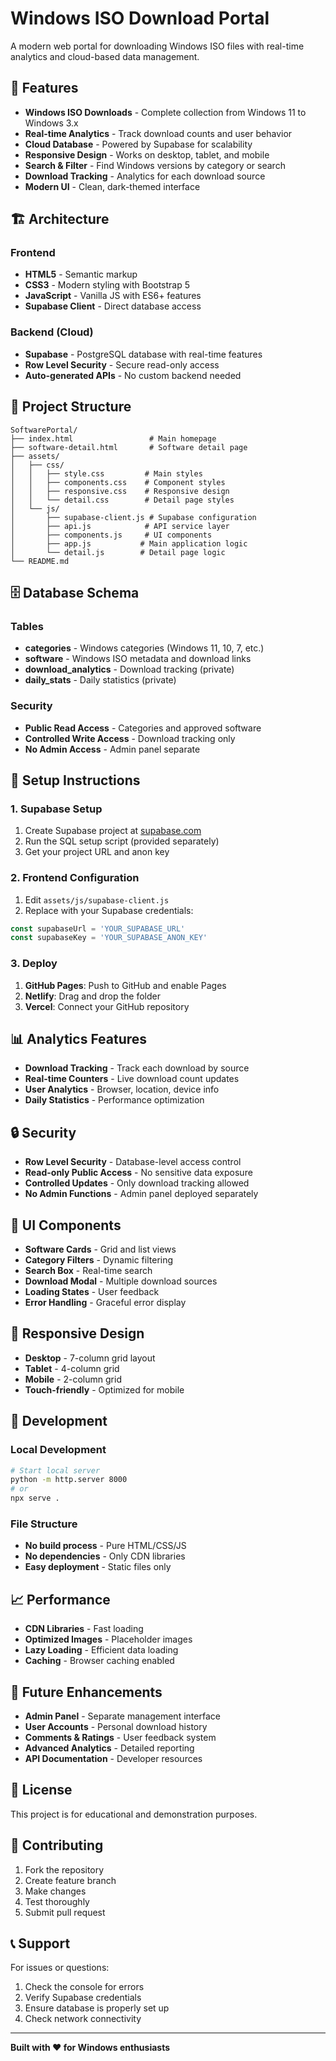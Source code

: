 # Windows ISO Download Portal

A modern web portal for downloading Windows ISO files with real-time analytics and cloud-based data management.

## 🚀 Features

- **Windows ISO Downloads** - Complete collection from Windows 11 to Windows 3.x
- **Real-time Analytics** - Track download counts and user behavior
- **Cloud Database** - Powered by Supabase for scalability
- **Responsive Design** - Works on desktop, tablet, and mobile
- **Search & Filter** - Find Windows versions by category or search
- **Download Tracking** - Analytics for each download source
- **Modern UI** - Clean, dark-themed interface

## 🏗️ Architecture

### Frontend
- **HTML5** - Semantic markup
- **CSS3** - Modern styling with Bootstrap 5
- **JavaScript** - Vanilla JS with ES6+ features
- **Supabase Client** - Direct database access

### Backend (Cloud)
- **Supabase** - PostgreSQL database with real-time features
- **Row Level Security** - Secure read-only access
- **Auto-generated APIs** - No custom backend needed

## 📁 Project Structure

```
SoftwarePortal/
├── index.html                 # Main homepage
├── software-detail.html       # Software detail page
├── assets/
│   ├── css/
│   │   ├── style.css         # Main styles
│   │   ├── components.css    # Component styles
│   │   ├── responsive.css    # Responsive design
│   │   └── detail.css        # Detail page styles
│   └── js/
│       ├── supabase-client.js # Supabase configuration
│       ├── api.js            # API service layer
│       ├── components.js     # UI components
│       ├── app.js           # Main application logic
│       └── detail.js        # Detail page logic
└── README.md
```

## 🗄️ Database Schema

### Tables
- **categories** - Windows categories (Windows 11, 10, 7, etc.)
- **software** - Windows ISO metadata and download links
- **download_analytics** - Download tracking (private)
- **daily_stats** - Daily statistics (private)

### Security
- **Public Read Access** - Categories and approved software
- **Controlled Write Access** - Download tracking only
- **No Admin Access** - Admin panel separate

## 🚀 Setup Instructions

### 1. Supabase Setup
1. Create Supabase project at [supabase.com](https://supabase.com)
2. Run the SQL setup script (provided separately)
3. Get your project URL and anon key

### 2. Frontend Configuration
1. Edit `assets/js/supabase-client.js`
2. Replace with your Supabase credentials:
```javascript
const supabaseUrl = 'YOUR_SUPABASE_URL'
const supabaseKey = 'YOUR_SUPABASE_ANON_KEY'
```

### 3. Deploy
1. **GitHub Pages**: Push to GitHub and enable Pages
2. **Netlify**: Drag and drop the folder
3. **Vercel**: Connect your GitHub repository

## 📊 Analytics Features

- **Download Tracking** - Track each download by source
- **Real-time Counters** - Live download count updates
- **User Analytics** - Browser, location, device info
- **Daily Statistics** - Performance optimization

## 🔒 Security

- **Row Level Security** - Database-level access control
- **Read-only Public Access** - No sensitive data exposure
- **Controlled Updates** - Only download tracking allowed
- **No Admin Functions** - Admin panel deployed separately

## 🎨 UI Components

- **Software Cards** - Grid and list views
- **Category Filters** - Dynamic filtering
- **Search Box** - Real-time search
- **Download Modal** - Multiple download sources
- **Loading States** - User feedback
- **Error Handling** - Graceful error display

## 📱 Responsive Design

- **Desktop** - 7-column grid layout
- **Tablet** - 4-column grid
- **Mobile** - 2-column grid
- **Touch-friendly** - Optimized for mobile

## 🔧 Development

### Local Development
```bash
# Start local server
python -m http.server 8000
# or
npx serve .
```

### File Structure
- **No build process** - Pure HTML/CSS/JS
- **No dependencies** - Only CDN libraries
- **Easy deployment** - Static files only

## 📈 Performance

- **CDN Libraries** - Fast loading
- **Optimized Images** - Placeholder images
- **Lazy Loading** - Efficient data loading
- **Caching** - Browser caching enabled

## 🎯 Future Enhancements

- **Admin Panel** - Separate management interface
- **User Accounts** - Personal download history
- **Comments & Ratings** - User feedback system
- **Advanced Analytics** - Detailed reporting
- **API Documentation** - Developer resources

## 📄 License

This project is for educational and demonstration purposes.

## 🤝 Contributing

1. Fork the repository
2. Create feature branch
3. Make changes
4. Test thoroughly
5. Submit pull request

## 📞 Support

For issues or questions:
1. Check the console for errors
2. Verify Supabase credentials
3. Ensure database is properly set up
4. Check network connectivity

---

**Built with ❤️ for Windows enthusiasts** 